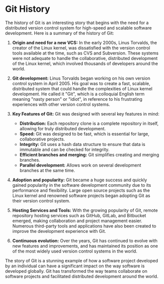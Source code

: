 # Git History

The history of Git is an interesting story that begins with the need for a distributed version control system for high-speed and scalable software development. Here is a summary of the history of Git:

1. **Origin and need for a new VCS:**
    In the early 2000s, Linus Torvalds, the creator of the Linux kernel, was dissatisfied with the version control tools available at the time, such as CVS and Subversion. These systems were not adequate to handle the collaborative, distributed development of the Linux kernel, which involved thousands of developers around the world.

2. **Git development:**
    Linus Torvalds began working on his own version control system in April 2005. His goal was to create a fast, scalable, distributed system that could handle the complexities of Linux kernel development. He called it "Git", which is a colloquial English term meaning "nasty person" or "idiot", in reference to his frustrating experiences with other version control systems.

3. **Key Features of Git:**
    Git was designed with several key features in mind:
    - **Distribution:** Each repository clone is a complete repository in itself, allowing for truly distributed development.
    - **Speed:** Git was designed to be fast, which is essential for large, collaborative projects.
    - **Integrity:** Git uses a hash data structure to ensure that data is immutable and can be checked for integrity.
    - **Efficient branches and merging:** Git simplifies creating and merging branches.
    - **Parallel development:** Allows work on several development branches at the same time.

4. **Adoption and popularity:**
    Git became a huge success and quickly gained popularity in the software development community due to its performance and flexibility. Large open source projects such as the Linux kernel and renowned software projects began adopting Git as their version control system.

5. **Hosting Services and Tools:**
    With the growing popularity of Git, remote repository hosting services such as GitHub, GitLab, and Bitbucket emerged, making collaboration and project management easier. Numerous third-party tools and applications have also been created to improve the development experience with Git.

6. **Continuous evolution:**
    Over the years, Git has continued to evolve with new features and improvements, and has maintained its position as one of the most widely used version control systems in the world.

The story of Git is a stunning example of how a software project developed by an individual can have a significant impact on the way software is developed globally. Git has transformed the way teams collaborate on software projects and facilitated distributed development around the world.